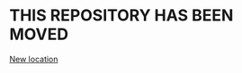 # THIS REPOSITORY HAS BEEN MOVED

[New location](https://github.com/LuisFerLCC/CS334-Web-App-Project)

